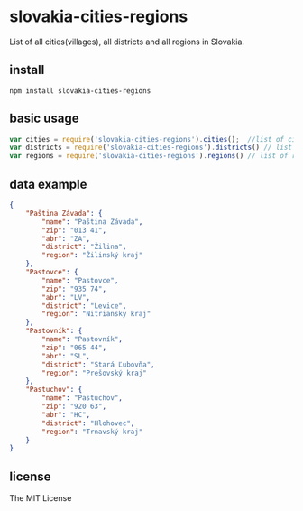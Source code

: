 # slovakia-cities-regions

List of all cities(villages), all districts and all regions in Slovakia.

## install

`npm install slovakia-cities-regions`

## basic usage

```javascript
var cities = require('slovakia-cities-regions').cities();  //list of cities(name, zip, abreviation, district, region)
var districts = require('slovakia-cities-regions').districts() // list of districts(name, longname, abreviation)
var regions = require('slovakia-cities-regions').regions() // list of regions(name, abreviation)

```

## data example

```json
{
    "Paština Závada": {
        "name": "Paština Závada",
        "zip": "013 41",
        "abr": "ZA",
        "district": "Žilina",
        "region": "Žilinský kraj"
    },
    "Pastovce": {
        "name": "Pastovce",
        "zip": "935 74",
        "abr": "LV",
        "district": "Levice",
        "region": "Nitriansky kraj"
    },
    "Pastovník": {
        "name": "Pastovník",
        "zip": "065 44",
        "abr": "SL",
        "district": "Stará Ľubovňa",
        "region": "Prešovský kraj"
    },
    "Pastuchov": {
        "name": "Pastuchov",
        "zip": "920 63",
        "abr": "HC",
        "district": "Hlohovec",
        "region": "Trnavský kraj"
    }
}
```

## license

The MIT License
